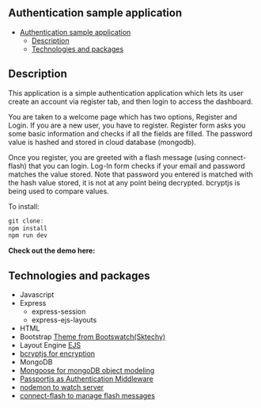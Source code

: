 ## Authentication sample application
<!-- @import "[TOC]" {cmd="toc" depthFrom=1 depthTo=6 orderedList=false} -->

<!-- code_chunk_output -->

- [Authentication sample application](#authentication-sample-application)
  - [Description](#description)
  - [Technologies and packages](#technologies-and-packages)

<!-- /code_chunk_output -->
## Description
This application is a simple authentication application which lets its user create an account via register tab, and then login to access the dashboard.

You are taken to a welcome page which has two options, Register and Login. If you are a new user, you have to register. Register form asks you some basic information and checks if all the fields are filled. The password value is hashed and stored in cloud database (mongodb).

Once you register, you are greeted with a flash message (using connect-flash) that you can login. Log-In form checks if your email and password matches the value stored. Note that password you entered is matched with the hash value stored, it is not at any point being decrypted. bcryptjs is being used to compare values.

To install:

```javascript
git clone: 
npm install
npm run dev
```

**Check out the demo here:**



## Technologies and packages
* Javascript
* Express
    + express-session
    + express-ejs-layouts
* HTML
* Bootstrap [Theme from Bootswatch(Sktechy)](https://bootswatch.com/sketchy/)
* Layout Engine [EJS](https://ejs.co/)
* [bcryptjs for encryption](https://www.npmjs.com/package/bcryptjs)
* MongoDB
* [Mongoose for mongoDB object modeling](https://mongoosejs.com/)
* [Passportjs as Authentication Middleware](http://www.passportjs.org/)
* [nodemon to watch server](https://nodemon.io/)
* [connect-flash to manage flash messages](https://github.com/jaredhanson/connect-flash) 
